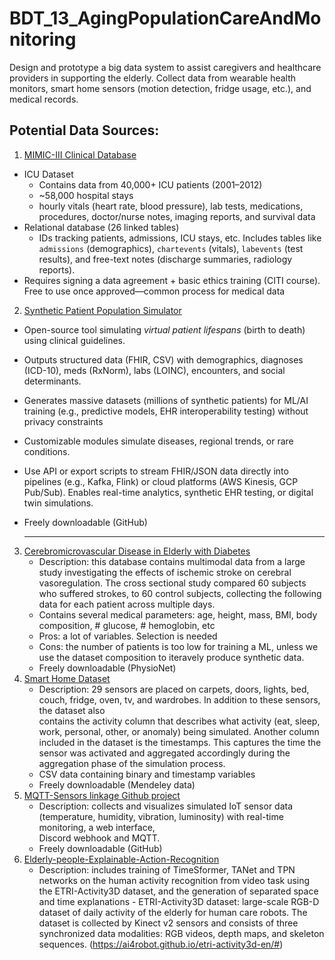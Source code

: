# BDT_13_AgingPopulationCareAndMonitoring
Design and prototype a big data system to assist caregivers and healthcare providers in supporting the elderly. Collect data from wearable health monitors, smart home sensors (motion detection, fridge usage, etc.), and medical records.


## Potential Data Sources:
1. [MIMIC-III Clinical Database](https://physionet.org/content/mimiciii/1.4/)
- ICU Dataset 
    - Contains data from 40,000+ ICU patients (2001–2012)
    - ~58,000 hospital stays
    - hourly vitals (heart rate, blood pressure), lab tests, medications, procedures, doctor/nurse notes, imaging reports, and survival data
- Relational database (26 linked tables) 
    - IDs tracking patients, admissions, ICU stays, etc. Includes tables like `admissions` (demographics), `chartevents` (vitals), `labevents` (test results), and free-text notes (discharge summaries, radiology reports).  
- Requires signing a data agreement + basic ethics training (CITI course). Free to use once approved—common process for medical data


2. [Synthetic Patient Population Simulator](https://github.com/synthetichealth/synthea)
- Open-source tool simulating *virtual patient lifespans* (birth to death) using clinical guidelines. 
- Outputs structured data (FHIR, CSV) with demographics, diagnoses (ICD-10), meds (RxNorm), labs (LOINC), encounters, and social determinants.  
- Generates massive datasets (millions of synthetic patients) for ML/AI training (e.g., predictive models, EHR interoperability testing) without privacy constraints
- Customizable modules simulate diseases, regional trends, or rare conditions.  
- Use API or export scripts to stream FHIR/JSON data directly into pipelines (e.g., Kafka, Flink) or cloud platforms (AWS Kinesis, GCP Pub/Sub). Enables real-time analytics, synthetic EHR testing, or digital twin simulations.  
- Freely downloadable (GitHub)

  ------------------------------------------------------------------------------------------------
3. [Cerebromicrovascular Disease in Elderly with Diabetes](https://physionet.org/content/cded/1.0.1/Data_Description/#files-panel)
   - Description: this database contains multimodal data from a large study investigating the effects of ischemic stroke on cerebral vasoregulation. The cross         sectional study compared 60 subjects who suffered strokes, to 60 control subjects, collecting the following data for each patient across multiple days.
   - Contains several medical parameters: age, height, mass, BMI, body composition, # glucose, # hemoglobin, etc
   - Pros: a lot of variables. Selection is needed
   - Cons: the number of patients is too low for training a ML, unless we use the dataset composition to iteravely produce synthetic data.
   - Freely downloadable (PhysioNet)
4. [Smart Home Dataset](https://data.mendeley.com/datasets/zgsw84b2ff/1)
   - Description: 29 sensors are placed on carpets, doors, lights, bed, couch, fridge, oven, tv, and wardrobes. In addition to these sensors, the dataset also     
   contains the activity column that describes what activity (eat, sleep, work, personal, other, or anomaly) being simulated.
   Another column included in the dataset is the timestamps. This captures the time the sensor was activated and aggregated accordingly during the aggregation 
   phase of the simulation process.
   - CSV data containing binary and timestamp variables
   - Freely downloadable (Mendeley data)
6. [MQTT-Sensors linkage Github project](https://github.com/glmorandi/mqtt-iot-sensor/tree/main)
   - Description: collects and visualizes simulated IoT sensor data (temperature, humidity, vibration, luminosity) with real-time monitoring, a web interface,     
     Discord webhook and MQTT.
   - Freely downloadable (GitHub)
7. [Elderly-people-Explainable-Action-Recognition](https://github.com/Xavi3398/Elderly-people-Explainable-Action-Recognition/tree/main)
   - Description: includes training of TimeSformer, TANet and TPN networks on the human activity recognition from video task using the ETRI-Activity3D dataset,         and the generation of separated space and time explanations
         - ETRI-Activity3D dataset: large-scale RGB-D dataset of daily activity of the elderly for human care robots. The dataset is collected by Kinect v2 sensors             and consists of three synchronized data modalities: RGB videos, depth maps, and skeleton sequences. (https://ai4robot.github.io/etri-activity3d-en/#)
     
